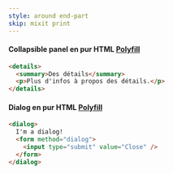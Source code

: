 ```yaml
---
style: around end-part
skip: mixit print
---
```


#### Collapsible panel en pur HTML [Polyfill](https://github.com/chemerisuk/better-details-polyfill/)

```html
<details>
  <summary>Des détails</summary>
  <p>Plus d'infos à propos des détails.</p>
</details>
```

#### Dialog en pur HTML [Polyfill](https://github.com/GoogleChrome/dialog-polyfill)
```html
<dialog>
  I'm a dialog!
  <form method="dialog">
    <input type="submit" value="Close" />
  </form>
</dialog>
```


